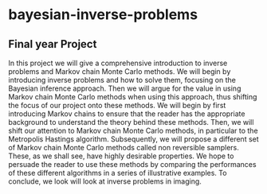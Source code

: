 # bayesian-inverse-problems
## Final year Project

In this project we will give a comprehensive introduction to inverse problems and Markov chain Monte Carlo methods. We will begin by introducing inverse problems and how to solve them, focusing on the Bayesian inference approach. Then we will argue for the value in using Markov chain Monte Carlo methods when using this approach, thus shifting the focus of our project onto these methods.
We will begin by first introducing Markov chains to ensure that the reader has the appropriate background to understand the theory behind these methods. Then, we will shift our attention to Markov chain Monte Carlo methods, in particular to the Metropolis Hastings algorithm. Subsequently, we will propose a different set of Markov chain Monte Carlo methods called non reversible samplers. These, as we shall see, have highly desirable properties. We hope to persuade the reader to use these methods by comparing the performances of these different algorithms in a series of illustrative examples. To conclude, we look will look at inverse problems in imaging.
